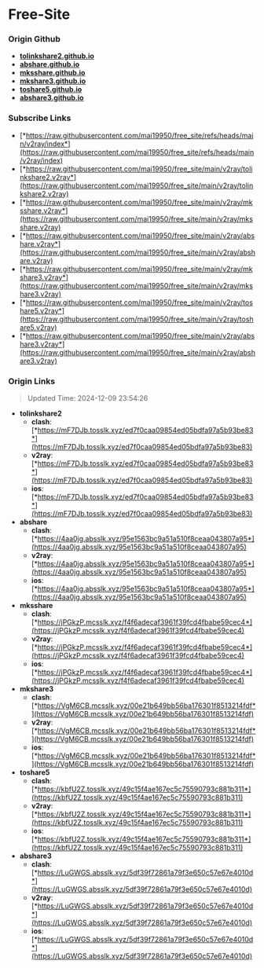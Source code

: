 # Free-Site

### Origin Github

- [**tolinkshare2.github.io**](https://github.com/tolinkshare2/tolinkshare2.github.io)
- [**abshare.github.io**](https://github.com/abshare/abshare.github.io)
- [**mksshare.github.io**](https://github.com/mksshare/mksshare.github.io)
- [**mkshare3.github.io**](https://github.com/mkshare3/mkshare3.github.io)
- [**toshare5.github.io**](https://github.com/toshare5/toshare5.github.io)
- [**abshare3.github.io**](https://github.com/abshare3/abshare3.github.io)

### Subscribe Links

- [*https://raw.githubusercontent.com/mai19950/free_site/refs/heads/main/v2ray/index*](https://raw.githubusercontent.com/mai19950/free_site/refs/heads/main/v2ray/index)
- [*https://raw.githubusercontent.com/mai19950/free_site/main/v2ray/tolinkshare2.v2ray*](https://raw.githubusercontent.com/mai19950/free_site/main/v2ray/tolinkshare2.v2ray)
- [*https://raw.githubusercontent.com/mai19950/free_site/main/v2ray/mksshare.v2ray*](https://raw.githubusercontent.com/mai19950/free_site/main/v2ray/mksshare.v2ray)
- [*https://raw.githubusercontent.com/mai19950/free_site/main/v2ray/abshare.v2ray*](https://raw.githubusercontent.com/mai19950/free_site/main/v2ray/abshare.v2ray)
- [*https://raw.githubusercontent.com/mai19950/free_site/main/v2ray/mkshare3.v2ray*](https://raw.githubusercontent.com/mai19950/free_site/main/v2ray/mkshare3.v2ray)
- [*https://raw.githubusercontent.com/mai19950/free_site/main/v2ray/toshare5.v2ray*](https://raw.githubusercontent.com/mai19950/free_site/main/v2ray/toshare5.v2ray)
- [*https://raw.githubusercontent.com/mai19950/free_site/main/v2ray/abshare3.v2ray*](https://raw.githubusercontent.com/mai19950/free_site/main/v2ray/abshare3.v2ray)

### Origin Links

> Updated Time: 2024-12-09 23:54:26

- **tolinkshare2**
  - **clash**: [*https://mF7DJb.tosslk.xyz/ed7f0caa09854ed05bdfa97a5b93be83*](https://mF7DJb.tosslk.xyz/ed7f0caa09854ed05bdfa97a5b93be83)
  - **v2ray**: [*https://mF7DJb.tosslk.xyz/ed7f0caa09854ed05bdfa97a5b93be83*](https://mF7DJb.tosslk.xyz/ed7f0caa09854ed05bdfa97a5b93be83)
  - **ios**: [*https://mF7DJb.tosslk.xyz/ed7f0caa09854ed05bdfa97a5b93be83*](https://mF7DJb.tosslk.xyz/ed7f0caa09854ed05bdfa97a5b93be83)
- **abshare**
  - **clash**: [*https://4aa0jg.absslk.xyz/95e1563bc9a51a510f8ceaa043807a95*](https://4aa0jg.absslk.xyz/95e1563bc9a51a510f8ceaa043807a95)
  - **v2ray**: [*https://4aa0jg.absslk.xyz/95e1563bc9a51a510f8ceaa043807a95*](https://4aa0jg.absslk.xyz/95e1563bc9a51a510f8ceaa043807a95)
  - **ios**: [*https://4aa0jg.absslk.xyz/95e1563bc9a51a510f8ceaa043807a95*](https://4aa0jg.absslk.xyz/95e1563bc9a51a510f8ceaa043807a95)
- **mksshare**
  - **clash**: [*https://jPGkzP.mcsslk.xyz/f4f6adecaf3961f39fcd4fbabe59cec4*](https://jPGkzP.mcsslk.xyz/f4f6adecaf3961f39fcd4fbabe59cec4)
  - **v2ray**: [*https://jPGkzP.mcsslk.xyz/f4f6adecaf3961f39fcd4fbabe59cec4*](https://jPGkzP.mcsslk.xyz/f4f6adecaf3961f39fcd4fbabe59cec4)
  - **ios**: [*https://jPGkzP.mcsslk.xyz/f4f6adecaf3961f39fcd4fbabe59cec4*](https://jPGkzP.mcsslk.xyz/f4f6adecaf3961f39fcd4fbabe59cec4)
- **mkshare3**
  - **clash**: [*https://VgM6CB.mcsslk.xyz/00e21b649bb56ba176301f8513214fdf*](https://VgM6CB.mcsslk.xyz/00e21b649bb56ba176301f8513214fdf)
  - **v2ray**: [*https://VgM6CB.mcsslk.xyz/00e21b649bb56ba176301f8513214fdf*](https://VgM6CB.mcsslk.xyz/00e21b649bb56ba176301f8513214fdf)
  - **ios**: [*https://VgM6CB.mcsslk.xyz/00e21b649bb56ba176301f8513214fdf*](https://VgM6CB.mcsslk.xyz/00e21b649bb56ba176301f8513214fdf)
- **toshare5**
  - **clash**: [*https://kbfU2Z.tosslk.xyz/49c15f4ae167ec5c75590793c881b311*](https://kbfU2Z.tosslk.xyz/49c15f4ae167ec5c75590793c881b311)
  - **v2ray**: [*https://kbfU2Z.tosslk.xyz/49c15f4ae167ec5c75590793c881b311*](https://kbfU2Z.tosslk.xyz/49c15f4ae167ec5c75590793c881b311)
  - **ios**: [*https://kbfU2Z.tosslk.xyz/49c15f4ae167ec5c75590793c881b311*](https://kbfU2Z.tosslk.xyz/49c15f4ae167ec5c75590793c881b311)
- **abshare3**
  - **clash**: [*https://LuGWGS.absslk.xyz/5df39f72861a79f3e650c57e67e4010d*](https://LuGWGS.absslk.xyz/5df39f72861a79f3e650c57e67e4010d)
  - **v2ray**: [*https://LuGWGS.absslk.xyz/5df39f72861a79f3e650c57e67e4010d*](https://LuGWGS.absslk.xyz/5df39f72861a79f3e650c57e67e4010d)
  - **ios**: [*https://LuGWGS.absslk.xyz/5df39f72861a79f3e650c57e67e4010d*](https://LuGWGS.absslk.xyz/5df39f72861a79f3e650c57e67e4010d)
